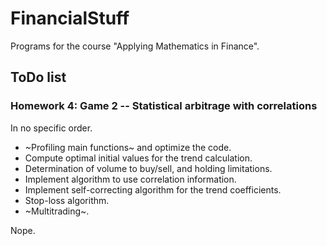 # FinancialStuff
Programs for the course "Applying Mathematics in Finance".

## ToDo list
### Homework 4: Game 2 -- Statistical arbitrage with correlations

In no specific order.

* ~Profiling main functions~ and optimize the code.
* Compute optimal initial values for the trend calculation.
* Determination of volume to buy/sell, and holding limitations.
* Implement algorithm to use correlation information.
* Implement self-correcting algorithm for the trend coefficients.
* Stop-loss algorithm.
* ~Multitrading~.

Nope.
